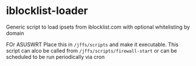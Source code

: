 # iblocklist-loader
Generic script to load ipsets from iblocklist.com with optional whitelisting by domain

FOr ASUSWRT Place this in `/jffs/scripts` and make it executable. This script can alco be called from `/jffs/scripts/firewall-start` or can be scheduled to be run periodically via cron
